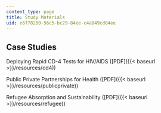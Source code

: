 ```yaml
---
content_type: page
title: Study Materials
uid: e6f78280-56c5-bc29-84ee-c4a849cd04ee
---
```


Case Studies
------------

Deploying Rapid CD-4 Tests for HIV/AIDS ([PDF]({{< baseurl >}}/resources/cd4))

Public Private Partnerships for Health ([PDF]({{< baseurl >}}/resources/publicprivate))

Refugee Absorption and Sustainability ([PDF]({{< baseurl >}}/resources/refugee))